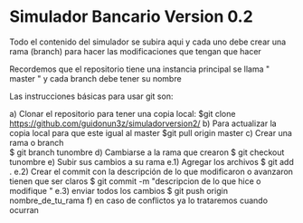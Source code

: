 # Simulador Bancario Version 0.2
Todo el contenido del simulador se subira aqui y cada uno debe crear una rama (branch) para hacer las modificaciones que tengan que hacer

Recordemos que el repositorio tiene una instancia principal se llama " master " y cada branch debe tener su nombre 

Las instrucciones básicas para usar git son:

a) Clonar el repositorio para tener una copia local:
   $git clone https://github.com/guidonun3z/simuladorversion2/
b) Para actualizar la copia local para que este igual al master
   $git pull origin master
c) Crear una rama o branch    
   $ git branch tunombre
d) Cambiarse a la rama que crearon
   $ git checkout tunombre
e) Subir sus cambios a su rama
   e.1) Agregar los archivos 
        $ git add .
   e.2) Crear el commit con la descripción de lo que modificaron o avanzaron tienen que ser claros
        $ git commit -m "descripcion de lo que hice o modifique "
   e.3) enviar todos los cambios
        $ git push origin nombre_de_tu_rama
f) en caso de conflictos ya lo trataremos cuando ocurran
